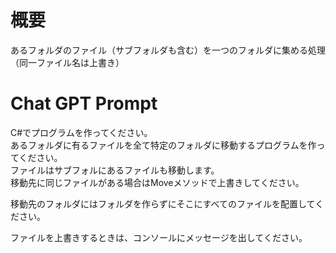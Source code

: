 ﻿# 概要
あるフォルダのファイル（サブフォルダも含む）を一つのフォルダに集める処理
（同一ファイル名は上書き）

# Chat GPT Prompt

C#でプログラムを作ってください。  
あるフォルダに有るファイルを全て特定のフォルダに移動するプログラムを作ってください。  
ファイルはサブフォルにあるファイルも移動します。  
移動先に同じファイルがある場合はMoveメソッドで上書きしてください。  


移動先のフォルダにはフォルダを作らずにそこにすべてのファイルを配置してください。  

ファイルを上書きするときは、コンソールにメッセージを出してください。  

